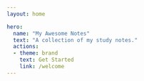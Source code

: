 ```yaml
---
layout: home

hero:
  name: "My Awesome Notes"
  text: "A collection of my study notes."
  actions:
  - theme: brand
    text: Get Started
    link: /welcome
---
```



